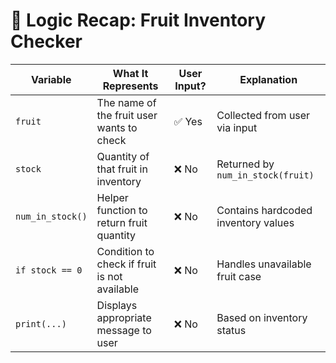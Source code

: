 # 🧠 Logic Recap: Fruit Inventory Checker

| Variable         | What It Represents                          | User Input? | Explanation                                         |
|------------------|---------------------------------------------|-------------|-----------------------------------------------------|
| `fruit`          | The name of the fruit user wants to check   | ✅ Yes      | Collected from user via input                       |
| `stock`          | Quantity of that fruit in inventory         | ❌ No       | Returned by `num_in_stock(fruit)`                   |
| `num_in_stock()` | Helper function to return fruit quantity    | ❌ No       | Contains hardcoded inventory values                 |
| `if stock == 0`  | Condition to check if fruit is not available| ❌ No       | Handles unavailable fruit case                      |
| `print(...)`     | Displays appropriate message to user        | ❌ No       | Based on inventory status                           |
